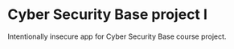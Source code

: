 # Cyber Security Base project I

Intentionally insecure app for Cyber Security Base course project.
